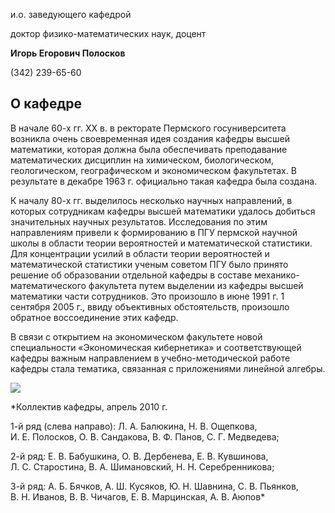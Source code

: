 и.о. заведующего кафедрой
   

 доктор физико-математических наук, доцент
   

**Игорь Егорович Полосков** 
  

 (342) 239-65-60
   


  
О кафедре
----------------------------------------------------------------------------------------------------




 В начале 60-х гг. XX в. в ректорате Пермского госуниверситета возникла очень своевременная идея создания кафедры высшей математики, которая должна была обеспечивать преподавание математических дисциплин на химическом, биологическом, геологическом, географическом и экономическом факультетах. В результате в декабре 1963 г. официально такая кафедра была создана.
   

  

 К началу 80-х гг. выделилось несколько научных направлений, в которых сотрудникам кафедры высшей математики удалось добиться значительных научных результатов. Исследования по этим направлениям привели к формированию в ПГУ пермской научной школы в области теории вероятностей и математической статистики. Для концентрации усилий в области теории вероятностей и математической статистики ученым советом ПГУ было принято решение об образовании отдельной кафедры в составе механико-математического факультета путем выделении из кафедры высшей математики части сотрудников. Это произошло в июне 1991 г. 1 сентября 2005 г., ввиду объективных обстоятельств, произошло обратное воссоединение этих кафедр.
   

  

 В связи с открытием на экономическом факультете новой специальности «Экономическая кибернетика» и соответствующей кафедры важным направлением в учебно-методической работе кафедры стала тематика, связанная с приложениями линейной алгебры.
   


![](http://www.psu.ru/files/images/fakultety/mechanics/pic7.jpg)
  

  

*Коллектив кафедры, апрель 2010 г.
   

 1-й ряд (слева направо): Л. А. Балюкина, Н. В. Ощепкова, И. Е. Полосков, О. В. Сандакова, В. Ф. Панов, С. Г. Медведева;
   

 2-й ряд: Е. В. Бабушкина, О. В. Дербенева, Е. В. Кувшинова, Л. С. Старостина, В. А. Шимановский, Н. Н. Серебренникова;
   

 3-й ряд: А. Б. Бячков, А. Ш. Кусяков, Ю. Н. Шавнина, С. В. Пьянков, В. Н. Иванов, В. В. Чичагов, Е. В. Марцинская, А. В. Аюпов*